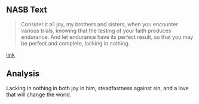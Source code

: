 ## NASB Text

> Consider it all joy, my brothers and sisters, when you encounter various trials, knowing that the testing of your faith produces endurance. And let endurance have its perfect result, so that you may be perfect and complete, lacking in nothing.

[link](https://www.biblegateway.com/passage/?search=James+1&version=NASB)

## Analysis
Lacking in nothing in both joy in him, steadfastness against sin, and a love that will change the world.